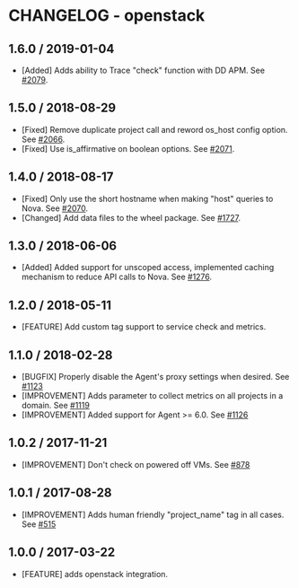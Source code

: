 # CHANGELOG - openstack

## 1.6.0 / 2019-01-04

* [Added] Adds ability to Trace "check" function with DD APM. See [#2079](https://github.com/DataDog/integrations-core/pull/2079).

## 1.5.0 / 2018-08-29

* [Fixed] Remove duplicate project call and reword os_host config option. See [#2066](https://github.com/DataDog/integrations-core/pull/2066).
* [Fixed] Use is_affirmative on boolean options. See [#2071](https://github.com/DataDog/integrations-core/pull/2071).

## 1.4.0 / 2018-08-17

* [Fixed] Only use the short hostname when making "host" queries to Nova. See [#2070](https://github.com/DataDog/integrations-core/pull/2070).
* [Changed] Add data files to the wheel package. See [#1727](https://github.com/DataDog/integrations-core/pull/1727).

## 1.3.0 / 2018-06-06

* [Added]  Added support for unscoped access, implemented caching mechanism to reduce API calls to Nova. See [#1276](https://github.com/DataDog/integrations-core/pull/1276).

## 1.2.0 / 2018-05-11

* [FEATURE] Add custom tag support to service check and metrics.

## 1.1.0 / 2018-02-28

* [BUGFIX] Properly disable the Agent's proxy settings when desired. See [#1123][]
* [IMPROVEMENT] Adds parameter to collect metrics on all projects in a domain. See [#1119][]
* [IMPROVEMENT] Added support for Agent >= 6.0. See [#1126][]

## 1.0.2 / 2017-11-21

* [IMPROVEMENT] Don't check on powered off VMs. See [#878][]

## 1.0.1 / 2017-08-28

* [IMPROVEMENT] Adds human friendly "project_name" tag in all cases. See [#515][]

## 1.0.0 / 2017-03-22

* [FEATURE] adds openstack integration.

<!--- The following link definition list is generated by PimpMyChangelog --->
[#515]: https://github.com/DataDog/integrations-core/issues/515
[#878]: https://github.com/DataDog/integrations-core/issues/878
[#1119]: https://github.com/DataDog/integrations-core/issues/1119
[#1123]: https://github.com/DataDog/integrations-core/issues/1123
[#1126]: https://github.com/DataDog/integrations-core/issues/1126

